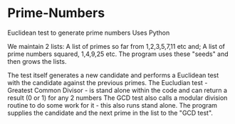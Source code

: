 # Prime-Numbers
Euclidean test to generate prime numbers Uses Python

We maintain 2 lists: 
	A list of primes so far from 1,2,3,5,7,11 etc and;
	A list of prime numbers squared, 1,4,9,25 etc.
The program uses these "seeds" and then grows the lists.

The test itself generates a new candidate and performs a Euclidean test with the candidate against the previous primes.
	The Eucludian test - Greatest Common Divisor - is stand alone within the code and can return a result (0 or 1) for any 2 numbers
		The GCD test also calls a modular division routine to do some work for it - this also runs stand alone.
	The program supplies the candidate and the next prime in the list to the "GCD test".
